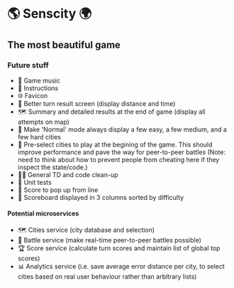 # 🌎 Senscity 🌍

## The most beautiful game

### Future stuff

- 🎷 Game music
- 📜 Instructions
- 🌐 Favicon
- 📍 Better turn result screen (display distance and time)
- 🗺 Summary and detailed results at the end of game (display all attempts on map)
- 👾 Make 'Normal' mode always display a few easy, a few medium, and a few hard cities
- 📖 Pre-select cities to play at the begining of the game. This should improve performance and pave the way for peer-to-peer battles (Note: need to think about how to prevent people from cheating here if they inspect the state/code.)
- 👨‍💻 General TD and code clean-up
- 🐛 Unit tests
- 🙈 Score to pop up from line
- 🏏 Scoreboard displayed in 3 columns sorted by difficulty

#### Potential microservices

- 🗺 Cities service (city database and selection)
- 🤺 Battle service (make real-time peer-to-peer battles possible)
- 🏆 Score service (calculate turn scores and maintain list of global top scores)
- 📊 Analytics service (i.e. save average error distance per city, to select cities based on real user behaviour rather than arbitrary lists)

